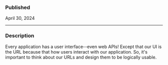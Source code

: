### Published

April 30, 2024

---

### Description

Every application has a user interface--even web APIs! Except that our UI is the URL because that how users interact with our application. So, it's important to think about our URLs and design them to be logically usable.